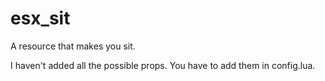 # esx_sit
A resource that makes you sit.

I haven't added all the possible props. You have to add them in config.lua.
